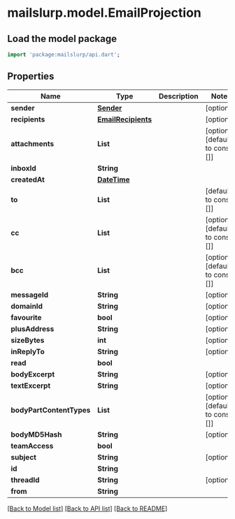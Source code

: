 # mailslurp.model.EmailProjection

## Load the model package
```dart
import 'package:mailslurp/api.dart';
```

## Properties
Name | Type | Description | Notes
------------ | ------------- | ------------- | -------------
**sender** | [**Sender**](Sender) |  | [optional] 
**recipients** | [**EmailRecipients**](EmailRecipients) |  | [optional] 
**attachments** | **List<String>** |  | [optional] [default to const []]
**inboxId** | **String** |  | 
**createdAt** | [**DateTime**](DateTime) |  | 
**to** | **List<String>** |  | [default to const []]
**cc** | **List<String>** |  | [optional] [default to const []]
**bcc** | **List<String>** |  | [optional] [default to const []]
**messageId** | **String** |  | [optional] 
**domainId** | **String** |  | [optional] 
**favourite** | **bool** |  | [optional] 
**plusAddress** | **String** |  | [optional] 
**sizeBytes** | **int** |  | [optional] 
**inReplyTo** | **String** |  | [optional] 
**read** | **bool** |  | 
**bodyExcerpt** | **String** |  | [optional] 
**textExcerpt** | **String** |  | [optional] 
**bodyPartContentTypes** | **List<String>** |  | [optional] [default to const []]
**bodyMD5Hash** | **String** |  | [optional] 
**teamAccess** | **bool** |  | 
**subject** | **String** |  | [optional] 
**id** | **String** |  | 
**threadId** | **String** |  | [optional] 
**from** | **String** |  | 

[[Back to Model list]](../README#documentation-for-models) [[Back to API list]](../README#documentation-for-api-endpoints) [[Back to README]](../README)


